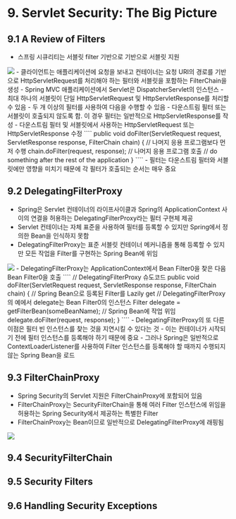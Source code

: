 # 9. Servlet Security: The Big Picture
## 9.1 A Review of Filters
- 스프링 시큐리티는 서블릿 filter 기반으로 기반으로 서블릿 지원
<img src="https://godekdls.github.io/images/springsecurity/filterchain.png">
- 클라이언트는 애플리케이션에 요청을 보내고 컨테이너는 요청 URI의 경로를 기반으로 HttpServletRequest를 처리해야 하는 필터와 서블릿을 포함하는 FilterChain을 생성
- Spring MVC 애플리케이션에서 Servlet은 DispatcherServlet의 인스턴스
- 최대 하나의 서블릿이 단일 HttpServletRequest 및 HttpServletResponse를 처리할 수 있음
- 두 개 이상의 필터를 사용하여 다음을 수행할 수 있음
  - 다운스트림 필터 또는 서블릿이 호출되지 않도록 함. 이 경우 필터는 일반적으로 HttpServletResponse를 작성
  - 다운스트림 필터 및 서블릿에서 사용하는 HttpServletRequest 또는 HttpServletResponse 수정
````
public void doFilter(ServletRequest request, ServletResponse response, FilterChain chain) {
    // 나머지 응용 프로그램보다 먼저 수행
    chain.doFilter(request, response); // 나머지 응용 프로그램 호출
    // do something after the rest of the application
}
````
- 필터는 다운스트림 필터와 서블릿에만 영향을 미치기 때문에 각 필터가 호출되는 순서는 매우 중요

## 9.2 DelegatingFilterProxy

- Spring은 Servlet 컨테이너의 라이프사이클과 Spring의 ApplicationContext 사이의 연결을 허용하는 DelegatingFilterProxy라는 필터 구현체 제공
- Servlet 컨테이너는 자체 표준을 사용하여 필터를 등록할 수 있지만 Spring에서 정의한 Bean을 인식하지 못함
- DelegatingFilterProxy는 표준 서블릿 컨테이너 메커니즘을 통해 등록할 수 있지만 모든 작업을 Filter를 구현하는 Spring Bean에 위임
<img src="https://godekdls.github.io/images/springsecurity/delegatingfilterproxy.png">
- DelegatingFilterProxy는 ApplicationContext에서 Bean Filter0을 찾은 다음 Bean Filter0을 호출
````
// DelegatingFilterProxy 슈도코드
public void doFilter(ServletRequest request, ServletResponse response, FilterChain chain) {
    // Spring Bean으로 등록된 Filter를 Lazily get
    // DelegatingFilterProxy의 예에서 delegate는 Bean Filter0의 인스턴스
    Filter delegate = getFilterBean(someBeanName);
    // Spring Bean에 작업 위임
    delegate.doFilter(request, response);
}
````
- DelegatingFilterProxy의 또 다른 이점은 필터 빈 인스턴스를 찾는 것을 지연시킬 수 있다는 것
- 이는 컨테이너가 시작되기 전에 필터 인스턴스를 등록해야 하기 때문에 중요
- 그러나 Spring은 일반적으로 ContextLoaderListener를 사용하여 Filter 인스턴스를 등록해야 할 때까지 수행되지 않는 Spring Bean을 로드

## 9.3 FilterChainProxy
- Spring Security의 Servlet 지원은 FilterChainProxy에 포함되어 있음
- FilterChainProxy는 SecurityFilterChain을 통해 여러 Filter 인스턴스에 위임을 허용하는 Spring Security에서 제공하는 특별한 Filter
- FilterChainProxy는 Bean이므로 일반적으로 DelegatingFilterProxy에 래핑됨
<img src="https://docs.spring.io/spring-security/site/docs/5.3.2.RELEASE/reference/html5/images/servlet/architecture/filterchainproxy.png">

## 9.4 SecurityFilterChain
## 9.5 Security Filters
## 9.6 Handling Security Exceptions